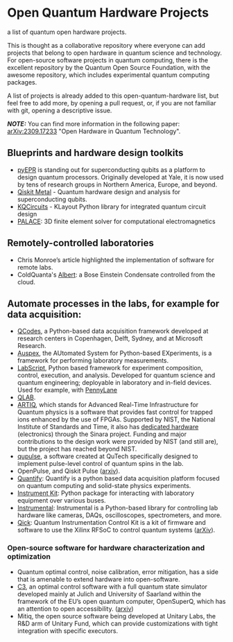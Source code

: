 # Open Quantum Hardware Projects
a list of quantum open hardware projects.

This is thought as a collaborative repository where everyone can add projects that belong to open hardware in quantum science and technology. For open-source software projects in quantum computing, there is the excellent repository by the Quantum Open Source Foundation, with the awesome repository, which includes experimental quantum computing packages. 

A list of projects is already added to this open-quantum-hardware list, but feel free to add more, by opening a pull request, or, if you are not familiar with git, opening a descriptive issue. 

**_NOTE:_**  You can find more information in the following paper: [arXiv:2309.17233](https://arxiv.org/abs/2309.17233) "Open Hardware in Quantum Technology".

## Blueprints and hardware design toolkits
- [pyEPR](https://pyepr-docs.readthedocs.io/) is standing out for superconducting qubits as a platform to design quantum processors. Originally developed at Yale, it is now used by tens of research groups in Northern America, Europe, and beyond. 
- [Qiskit Metal](https://github.com/Qiskit/qiskit-metal) - Quantum hardware design and analysis for superconducting qubits.
- [KQCircuits](https://github.com/iqm-finland/KQCircuits) - KLayout Python library for integrated quantum circuit design
- [PALACE](https://github.com/awslabs/palace): 3D finite element solver for computational electromagnetics

## Remotely-controlled laboratories 
- Chris Monroe’s article highlighted the implementation of software for remote labs.
- ColdQuanta's [Albert](https://www.coldquanta.com/news/coldquanta-announces-quantum-matter-on-the-cloud/): a Bose Einstein Condensate controlled from the cloud. 

## Automate processes in the labs, for example for data acquisition:
- [QCodes](http://qcodes.github.io/Qcodes/), a Python-based data acquisition framework developed at research centers in Copenhagen, Delft, Sydney, and at Microsoft Research.  
- [Auspex](https://github.com/BBN-Q/Auspex), the AUtomated System for Python-based EXperiments, is a framework for performing laboratory measurements. 
- [LabScript](https://docs.labscriptsuite.org/en/latest/), Python based framework for experiment composition, control, execution, and analysis. Developed for quantum science and quantum engineering; deployable in laboratory and in-field devices. Used for example, with [PennyLane](https://github.com/synqs/pennylane-ls)
- [QLAB](https://github.com/BBN-Q/Qlab). 
- [ARTIQ](http://m-labs.hk/experiment-control/artiq/), which stands for Advanced Real-Time Infrastructure for Quantum physics is a software that provides fast control for trapped ions enhanced by the use of FPGAs. Supported by NIST, the National Institute of Standards and Time, it also has [dedicated hardware](https://m-labs.hk/experiment-control/sinara-core/) (electronics) through the Sinara project. Funding and major contributions to the design work were provided by NIST (and still are), but the project has reached beyond NIST. 
- [qupulse](https://github.com/qutech/qupulse), a software created at QuTech specifically designed to implement pulse-level control of quantum spins in the lab. 
- OpenPulse, and Qiskit Pulse ([arxiv](https://arxiv.org/abs/2004.06755)). 
- [Quantify](https://gitlab.com/quantify-os): Quantify is a python based data acquisition platform focused on quantum computing and solid-state physics experiments.
- [Instrument Kit](https://github.com/Galvant/InstrumentKit): Python package for interacting with laboratory equipment over various buses.
- [Instrumental](https://github.com/mabuchilab/Instrumental): Instrumental is a Python-based library for controlling lab hardware like cameras, DAQs, oscilloscopes, spectrometers, and more.
- [Qick](https://github.com/openquantumhardware/qick): Quantum Instrumentation Control Kit is a kit of firmware and software to use the Xilinx RFSoC to control quantum systems ([arXiv](https://arxiv.org/abs/2110.00557)).

### Open-source software for hardware characterization and optimization
- Quantum optimal control, noise calibration, error mitigation, has a side that is amenable to extend hardware into open-software. 
- [C3](https://c3-toolset.readthedocs.io/), an optimal control software with a full quantum state simulator developed mainly at Julich and University of Saarland within the framework of the EU’s open quantum computer, OpenSuperQ, which has an attention to open accessibility. ([arxiv](https://arxiv.org/abs/2009.09866))
- Mitiq, the open source software being developed at Unitary Labs, the R&D arm of Unitary Fund, which can provide customizations with tight integration with specific executors. 
